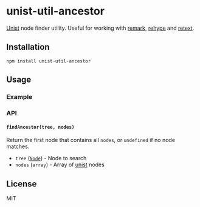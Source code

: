 # unist-util-ancestor

[Unist](https://github.com/wooorm/unist) node finder utility. Useful for working with [remark](https://github.com/wooorm/remark), [rehype](https://github.com/wooorm/rehype) and [retext](https://github.com/wooorm/retext).

## Installation

```
npm install unist-util-ancestor
```

## Usage

### Example

### API

#### `findAncestor(tree, nodes)`

Return the first node that contains all `nodes`, or `undefined` if no node matches.

- `tree` ([`Node`](https://github.com/wooorm/unist#node)) - Node to search
- `nodes` (`array`) - Array of [unist](https://github.com/wooorm/unist) nodes

## License

MIT
